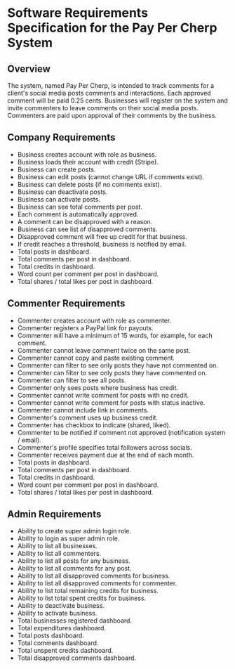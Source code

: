 # Software Requirements Specification for the Pay Per Cherp System

## Overview

The system, named Pay Per Cherp, is intended to track comments for a client's social media posts comments and interactions. Each approved comment will be paid 0.25 cents. Businesses will register on the system and invite commenters to leave comments on their social media posts. Commenters are paid upon approval of their comments by the business.

## Company Requirements

- Business creates account with role as business.
- Business loads their account with credit (Stripe).
- Business can create posts.
- Business can edit posts (cannot change URL if comments exist).
- Business can delete posts (if no comments exist).
- Business can deactivate posts.
- Business can activate posts.
- Business can see total comments per post.
- Each comment is automatically approved.
- A comment can be disapproved with a reason.
- Business can see list of disapproved comments.
- Disapproved comment will free up credit for that business.
- If credit reaches a threshold, business is notified by email.
- Total posts in dashboard.
- Total comments per post in dashboard.
- Total credits in dashboard.
- Word count per comment per post in dashboard.
- Total shares / total likes per post in dashboard.

## Commenter Requirements

- Commenter creates account with role as commenter.
- Commenter registers a PayPal link for payouts.
- Commenter will have a minimum of 15 words, for example, for each comment.
- Commenter cannot leave comment twice on the same post.
- Commenter cannot copy and paste existing comment.
- Commenter can filter to see only posts they have not commented on.
- Commenter can filter to see only posts they have commented on.
- Commenter can filter to see all posts.
- Commenter only sees posts where business has credit.
- Commenter cannot write comment for posts with no credit.
- Commenter cannot write comment for posts with status inactive.
- Commenter cannot include link in comments.
- Commenter's comment uses up business credit.
- Commenter has checkbox to indicate (shared, liked).
- Commenter to be notified if comment not approved (notification system / email).
- Commenter's profile specifies total followers across socials.
- Commenter receives payment due at the end of each month.
- Total posts in dashboard.
- Total comments per post in dashboard.
- Total credits in dashboard.
- Word count per comment per post in dashboard.
- Total shares / total likes per post in dashboard.

## Admin Requirements

- Ability to create super admin login role.
- Ability to login as super admin role.
- Ability to list all businesses.
- Ability to list all commenters.
- Ability to list all posts for any business.
- Ability to list all comments for any post.
- Ability to list all disapproved comments for business.
- Ability to list all disapproved comments for commenter.
- Ability to list total remaining credits for business.
- Ability to list total spent credits for business.
- Ability to deactivate business.
- Ability to activate business.
- Total businesses registered dashboard.
- Total expenditures dashboard.
- Total posts dashboard.
- Total comments dashboard.
- Total unspent credits dashboard.
- Total disapproved comments dashboard.

